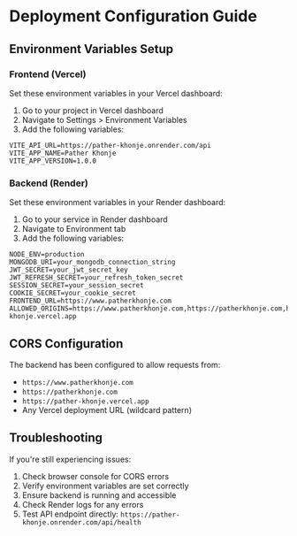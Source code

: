 # Deployment Configuration Guide

## Environment Variables Setup

### Frontend (Vercel)

Set these environment variables in your Vercel dashboard:

1. Go to your project in Vercel dashboard
2. Navigate to Settings > Environment Variables
3. Add the following variables:

```
VITE_API_URL=https://pather-khonje.onrender.com/api
VITE_APP_NAME=Pather Khonje
VITE_APP_VERSION=1.0.0
```

### Backend (Render)

Set these environment variables in your Render dashboard:

1. Go to your service in Render dashboard
2. Navigate to Environment tab
3. Add the following variables:

```
NODE_ENV=production
MONGODB_URI=your_mongodb_connection_string
JWT_SECRET=your_jwt_secret_key
JWT_REFRESH_SECRET=your_refresh_token_secret
SESSION_SECRET=your_session_secret
COOKIE_SECRET=your_cookie_secret
FRONTEND_URL=https://www.patherkhonje.com
ALLOWED_ORIGINS=https://www.patherkhonje.com,https://patherkhonje.com,https://pather-khonje.vercel.app
```

## CORS Configuration

The backend has been configured to allow requests from:
- `https://www.patherkhonje.com`
- `https://patherkhonje.com`
- `https://pather-khonje.vercel.app`
- Any Vercel deployment URL (wildcard pattern)

## Troubleshooting

If you're still experiencing issues:

1. Check browser console for CORS errors
2. Verify environment variables are set correctly
3. Ensure backend is running and accessible
4. Check Render logs for any errors
5. Test API endpoint directly: `https://pather-khonje.onrender.com/api/health`
